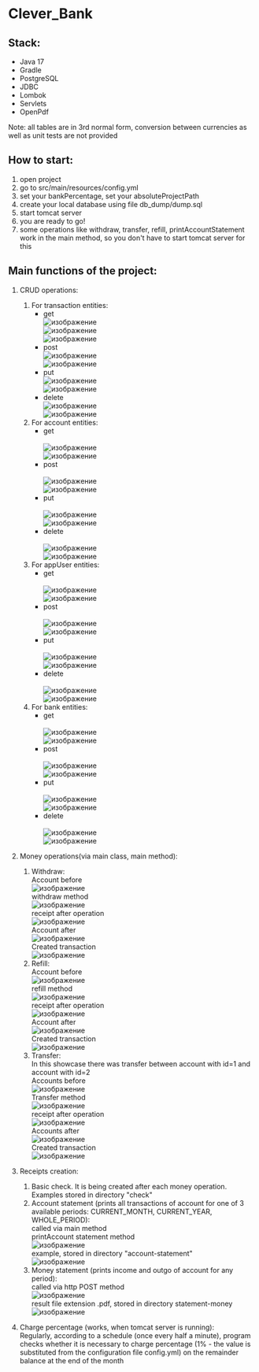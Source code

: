 # Clever_Bank
## Stack: 
- Java 17
- Gradle
- PostgreSQL
- JDBC
- Lombok
- Servlets
- OpenPdf

Note: all tables are in 3rd normal form, conversion between currencies as well as unit tests are not provided
  
## How to start:
1. open project
2. go to src/main/resources/config.yml
3. set your bankPercentage, set your absoluteProjectPath
4. create your local database using file db_dump/dump.sql
5. start tomcat server
6. you are ready to go!
7. some operations like withdraw, transfer, refill, printAccountStatement work in the main method, so you don't have to start tomcat server for this 


## Main functions of the project:
1. CRUD operations:
   1. For transaction entities:
      - get
        <br>![изображение](https://github.com/MatveyLshkn/Clever_Bank/assets/115181274/4f8be27f-a161-4413-a537-02eb34228fba)
        <br>![изображение](https://github.com/MatveyLshkn/Clever_Bank/assets/115181274/c953f156-4e7c-47e7-b965-9aa8b1390de7)
        <br>![изображение](https://github.com/MatveyLshkn/Clever_Bank/assets/115181274/868e009a-c7fa-4b9e-944b-41b40cc9e908)
      - post
        <br>![изображение](https://github.com/MatveyLshkn/Clever_Bank/assets/115181274/7c824e49-9106-44df-aac9-9de7433a84ff)
        <br>![изображение](https://github.com/MatveyLshkn/Clever_Bank/assets/115181274/8d8411bd-daba-4b86-80c2-5d89f86c9ee6)
      - put
        <br>![изображение](https://github.com/MatveyLshkn/Clever_Bank/assets/115181274/625e466c-60d6-453f-a490-dea431a2c01d)
        <br>![изображение](https://github.com/MatveyLshkn/Clever_Bank/assets/115181274/c8648625-3ce0-408f-a70e-19d2a4f5912b)
      - delete
        <br>![изображение](https://github.com/MatveyLshkn/Clever_Bank/assets/115181274/3782d9db-ff12-4a4d-9d30-c7851f4c7afe)
        <br>![изображение](https://github.com/MatveyLshkn/Clever_Bank/assets/115181274/fc533a66-301c-4639-af8a-73badd0cabbf)
   2. For account entities:
      - get<br>
       <br>![изображение](https://github.com/MatveyLshkn/Clever_Bank/assets/115181274/ff92e66c-c66d-47c9-a551-bf31c776eed2)
       <br>![изображение](https://github.com/MatveyLshkn/Clever_Bank/assets/115181274/3b432a87-e5cb-410b-8597-9b5cda501498)
      - post<br>
      <br>![изображение](https://github.com/MatveyLshkn/Clever_Bank/assets/115181274/1800711e-0ad5-4cc1-98f5-2da2a1c7527a)
       <br>![изображение](https://github.com/MatveyLshkn/Clever_Bank/assets/115181274/aa8c6906-ebf9-4967-9750-239435ecf854)
      - put<br>
      <br>![изображение](https://github.com/MatveyLshkn/Clever_Bank/assets/115181274/99f10552-0f25-40b3-892f-facb9ab3b69e)
     <br>![изображение](https://github.com/MatveyLshkn/Clever_Bank/assets/115181274/3b36e0be-3dd6-4af6-9a28-61884813947d)
      - delete<br>
     <br>![изображение](https://github.com/MatveyLshkn/Clever_Bank/assets/115181274/006b2e5d-2d4f-4085-bf3c-eb46ccd433bc)
      <br>![изображение](https://github.com/MatveyLshkn/Clever_Bank/assets/115181274/1203f663-fe54-426c-bb20-bbe200995471)
   3. For appUser entities:
      - get<br>
      <br>![изображение](https://github.com/MatveyLshkn/Clever_Bank/assets/115181274/ae4f40b7-feb5-4171-ae2c-df33e63e0313)
      <br>![изображение](https://github.com/MatveyLshkn/Clever_Bank/assets/115181274/9750f598-d4f4-4cbf-b7e6-5c04a1927ba0)
      - post<br>
      <br>![изображение](https://github.com/MatveyLshkn/Clever_Bank/assets/115181274/a4d5a88a-d76b-47d6-94fd-0e5d2368fe39)
      <br>![изображение](https://github.com/MatveyLshkn/Clever_Bank/assets/115181274/d27206fd-cd8e-45e6-ac02-35d75068d88f)
      - put<br>
      <br>![изображение](https://github.com/MatveyLshkn/Clever_Bank/assets/115181274/d71ffba3-b370-4819-9b71-3c43af0c7982)
      <br>![изображение](https://github.com/MatveyLshkn/Clever_Bank/assets/115181274/3eb513f3-ba73-4f0d-a109-6c7f53aafcb2)
      - delete<br>
     <br> ![изображение](https://github.com/MatveyLshkn/Clever_Bank/assets/115181274/0305abc9-b4cb-461f-9e8c-2314b91503c4)
      <br>![изображение](https://github.com/MatveyLshkn/Clever_Bank/assets/115181274/19fe4c44-f60f-4ad3-b4ad-939072b3452b)
   4. For bank entities:
      - get<br>
       <br>![изображение](https://github.com/MatveyLshkn/Clever_Bank/assets/115181274/2bd63eac-6ae5-4552-9519-cf47c93d12e5)
       <br>![изображение](https://github.com/MatveyLshkn/Clever_Bank/assets/115181274/beab1a3e-0384-47a2-8c52-c610fb7aa07f)
      - post<br>
     <br> ![изображение](https://github.com/MatveyLshkn/Clever_Bank/assets/115181274/f6a9addd-2842-4b66-ad24-a55f071489b9)
      <br>![изображение](https://github.com/MatveyLshkn/Clever_Bank/assets/115181274/d2a228be-7fda-4506-b501-bd5eb8bd1f6e)
      - put<br>
     <br> ![изображение](https://github.com/MatveyLshkn/Clever_Bank/assets/115181274/7ba6bc28-1330-405d-bdca-837cad6241cd)
      <br>![изображение](https://github.com/MatveyLshkn/Clever_Bank/assets/115181274/b5933aaf-c627-42db-871d-faf44ce542f1)
      - delete<br>
      <br>![изображение](https://github.com/MatveyLshkn/Clever_Bank/assets/115181274/2efed1db-6e82-459a-8b88-56f1a89e4b28)
      <br>![изображение](https://github.com/MatveyLshkn/Clever_Bank/assets/115181274/978378a1-bf46-4f05-a560-ec21eb22a42f)

2. Money operations(via main class, main method):
   1. Withdraw:
      <br>Account before
      <br>![изображение](https://github.com/MatveyLshkn/Clever_Bank/assets/115181274/26f96b4b-7e88-449d-a00f-f86dccc7312f)
      <br>withdraw method
      <br>![изображение](https://github.com/MatveyLshkn/Clever_Bank/assets/115181274/ba7b7ac4-9812-4d00-95f9-b142316895e1)
      <br>receipt after operation
      <br>![изображение](https://github.com/MatveyLshkn/Clever_Bank/assets/115181274/db69a262-7f8e-4a78-8641-7ee65588ca38)
      <br>Account after
      <br>![изображение](https://github.com/MatveyLshkn/Clever_Bank/assets/115181274/702f1e77-8943-4e1d-aefa-9f4582f0956f)
      <br>Created transaction
      <br>![изображение](https://github.com/MatveyLshkn/Clever_Bank/assets/115181274/eb4803a4-ad78-4fb6-a23a-d7fa1e9be34d)
   2. Refill:
     <br>Account before
     <br>![изображение](https://github.com/MatveyLshkn/Clever_Bank/assets/115181274/3500c0ca-cf28-45f4-b21e-4c6d47049f7e)
     <br>refill method
     <br>![изображение](https://github.com/MatveyLshkn/Clever_Bank/assets/115181274/b6754540-2b3d-49d5-b366-d0906b560d18)
     <br>receipt after operation
     <br>![изображение](https://github.com/MatveyLshkn/Clever_Bank/assets/115181274/4752da81-4047-45da-9eb4-1083cfa52d77)
     <br>Account after
     <br>![изображение](https://github.com/MatveyLshkn/Clever_Bank/assets/115181274/f01b8dcd-ee32-492c-ba10-0100fd46df29)
     <br>Created transaction
     <br>![изображение](https://github.com/MatveyLshkn/Clever_Bank/assets/115181274/cab64fc4-613a-4a66-af8b-960a92915b6c)
    3. Transfer:
     <br>In this showcase there was transfer between account with id=1 and account with id=2
     <br>Accounts before
     <br>![изображение](https://github.com/MatveyLshkn/Clever_Bank/assets/115181274/779e308c-26f3-4232-8be8-2d6ed8274b88)
     <br>Transfer method
     <br>![изображение](https://github.com/MatveyLshkn/Clever_Bank/assets/115181274/2b917b91-db23-43af-a2a0-f8752200953f)
     <br>receipt after operation
     <br>![изображение](https://github.com/MatveyLshkn/Clever_Bank/assets/115181274/fa2207cf-392c-4fb4-b756-1f8490c1dda1)
     <br>Accounts after
     <br>![изображение](https://github.com/MatveyLshkn/Clever_Bank/assets/115181274/ed28bb16-1f78-444d-81c0-904a0317981c)
     <br>Created transaction
     <br>![изображение](https://github.com/MatveyLshkn/Clever_Bank/assets/115181274/73857c8b-2d48-4e2c-8ffd-c4f7202a0c94)
3. Receipts creation:
   1. Basic check. It is being created after each money operation. Examples stored in directory "check"
   2. Account statement (prints all transactions of account for one of 3 available periods: CURRENT_MONTH, CURRENT_YEAR, WHOLE_PERIOD):
      <br>called via main method
      <br>printAccount statement method
      <br>![изображение](https://github.com/MatveyLshkn/Clever_Bank/assets/115181274/dcd978f0-a286-4abe-b8cb-8940cbb72809)
      <br>example, stored in directory "account-statement"
      <br>![изображение](https://github.com/MatveyLshkn/Clever_Bank/assets/115181274/406fccf1-110d-42ee-9c94-bc0aa2ba5980)
   3. Money statement (prints income and outgo of account for any period):
      <br>called via http POST method
      <br>![изображение](https://github.com/MatveyLshkn/Clever_Bank/assets/115181274/d090385d-f61e-4025-869a-4cc362d2d218)
      <br>result file extension .pdf, stored in directory statement-money
      <br>![изображение](https://github.com/MatveyLshkn/Clever_Bank/assets/115181274/4c518349-8fdf-4ab5-a207-4bbb204a3be5)
4. Charge percentage (works, when tomcat server is running):
   <br>Regularly, according to a schedule (once every half a minute), program checks whether it is necessary to charge
   percentage (1% - the value is substituted from the configuration file config.yml) on the remainder
   balance at the end of the month      

  


   



    


 

 


         



